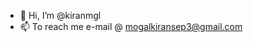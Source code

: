 - 👋 Hi, I’m @kiranmgl
- 📫 To reach me e-mail @ mogalkiransep3@gmail.com

<!---
kiranmogal/kiranmogal is a ✨ special ✨ repository because its `README.md` (this file) appears on your GitHub profile.
You can click the Preview link to take a look at your changes.
--->
